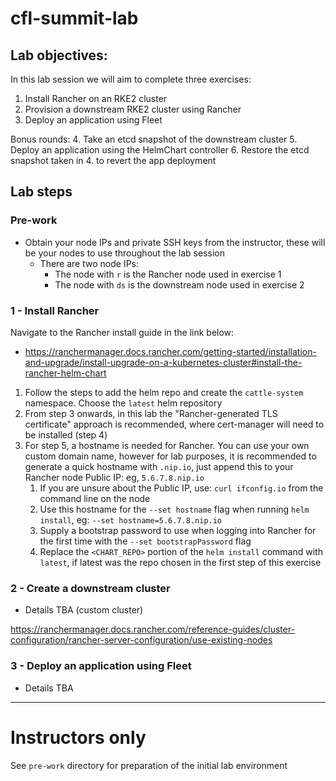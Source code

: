 # cfl-summit-lab

## Lab objectives:

In this lab session we will aim to complete three exercises: 

1. Install Rancher on an RKE2 cluster
2. Provision a downstream RKE2 cluster using Rancher
3. Deploy an application using Fleet

Bonus rounds:
4. Take an etcd snapshot of the downstream cluster
5. Deploy an application using the HelmChart controller
6. Restore the etcd snapshot taken in 4. to revert the app deployment

## Lab steps

### Pre-work

- Obtain your node IPs and private SSH keys from the instructor, these will be your nodes to use throughout the lab session
  - There are two node IPs:
    - The node with `r` is the Rancher node used in exercise 1
    - The node with `ds` is the downstream node used in exercise 2

### 1 - Install Rancher

Navigate to the Rancher install guide in the link below:
  * https://ranchermanager.docs.rancher.com/getting-started/installation-and-upgrade/install-upgrade-on-a-kubernetes-cluster#install-the-rancher-helm-chart

1. Follow the steps to add the helm repo and create the `cattle-system` namespace. Choose the `latest` helm repository
2. From step 3 onwards, in this lab the "Rancher-generated TLS certificate" approach is recommended, where cert-manager will need to be installed (step 4)
3. For step 5, a hostname is needed for Rancher. You can use your own custom domain name, however for lab purposes, it is recommended to generate a quick hostname with `.nip.io`, just append this to your Rancher node Public IP: eg, `5.6.7.8.nip.io`
   1. If you are unsure about the Public IP, use: `curl ifconfig.io` from the command line on the node
   2. Use this hostname for the `--set hostname` flag when running `helm install`, eg: `--set hostname=5.6.7.8.nip.io`
   3. Supply a bootstrap password to use when logging into Rancher for the first time with the `--set bootstrapPassword` flag
   4. Replace the `<CHART_REPO>` portion of the `helm install` command with `latest`, if latest was the repo chosen in the first step of this exercise


### 2 - Create a downstream cluster

- Details TBA (custom cluster)

https://ranchermanager.docs.rancher.com/reference-guides/cluster-configuration/rancher-server-configuration/use-existing-nodes

### 3 - Deploy an application using Fleet

- Details TBA

---

# Instructors only

See `pre-work` directory for preparation of the initial lab environment
